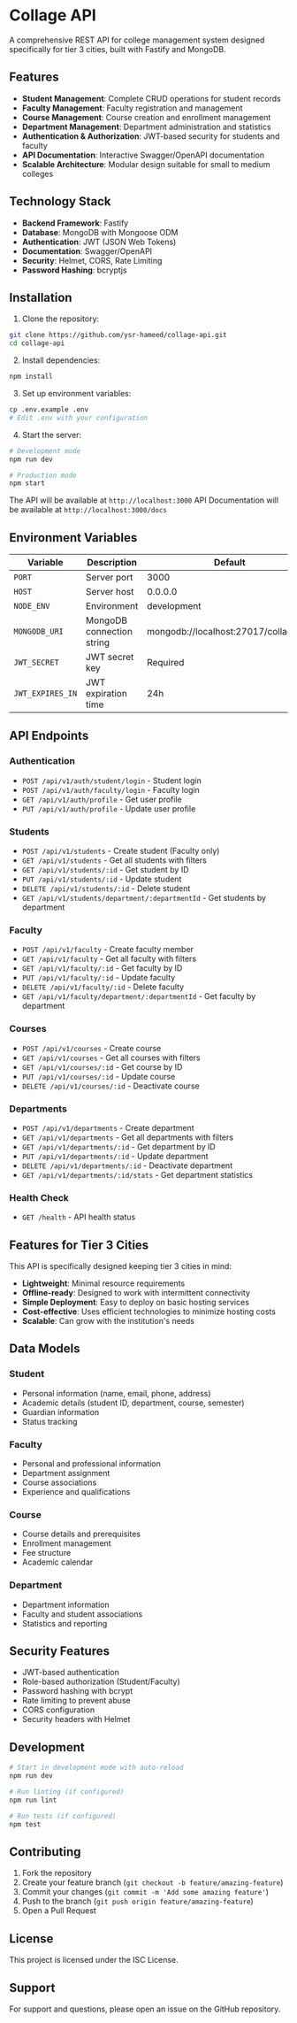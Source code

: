 # Collage API

A comprehensive REST API for college management system designed specifically for tier 3 cities, built with Fastify and MongoDB.

## Features

- **Student Management**: Complete CRUD operations for student records
- **Faculty Management**: Faculty registration and management
- **Course Management**: Course creation and enrollment management
- **Department Management**: Department administration and statistics
- **Authentication & Authorization**: JWT-based security for students and faculty
- **API Documentation**: Interactive Swagger/OpenAPI documentation
- **Scalable Architecture**: Modular design suitable for small to medium colleges

## Technology Stack

- **Backend Framework**: Fastify
- **Database**: MongoDB with Mongoose ODM
- **Authentication**: JWT (JSON Web Tokens)
- **Documentation**: Swagger/OpenAPI
- **Security**: Helmet, CORS, Rate Limiting
- **Password Hashing**: bcryptjs

## Installation

1. Clone the repository:
```bash
git clone https://github.com/ysr-hameed/collage-api.git
cd collage-api
```

2. Install dependencies:
```bash
npm install
```

3. Set up environment variables:
```bash
cp .env.example .env
# Edit .env with your configuration
```

4. Start the server:
```bash
# Development mode
npm run dev

# Production mode
npm start
```

The API will be available at `http://localhost:3000`
API Documentation will be available at `http://localhost:3000/docs`

## Environment Variables

| Variable | Description | Default |
|----------|-------------|---------|
| `PORT` | Server port | 3000 |
| `HOST` | Server host | 0.0.0.0 |
| `NODE_ENV` | Environment | development |
| `MONGODB_URI` | MongoDB connection string | mongodb://localhost:27017/collage_db |
| `JWT_SECRET` | JWT secret key | Required |
| `JWT_EXPIRES_IN` | JWT expiration time | 24h |

## API Endpoints

### Authentication
- `POST /api/v1/auth/student/login` - Student login
- `POST /api/v1/auth/faculty/login` - Faculty login
- `GET /api/v1/auth/profile` - Get user profile
- `PUT /api/v1/auth/profile` - Update user profile

### Students
- `POST /api/v1/students` - Create student (Faculty only)
- `GET /api/v1/students` - Get all students with filters
- `GET /api/v1/students/:id` - Get student by ID
- `PUT /api/v1/students/:id` - Update student
- `DELETE /api/v1/students/:id` - Delete student
- `GET /api/v1/students/department/:departmentId` - Get students by department

### Faculty
- `POST /api/v1/faculty` - Create faculty member
- `GET /api/v1/faculty` - Get all faculty with filters
- `GET /api/v1/faculty/:id` - Get faculty by ID
- `PUT /api/v1/faculty/:id` - Update faculty
- `DELETE /api/v1/faculty/:id` - Delete faculty
- `GET /api/v1/faculty/department/:departmentId` - Get faculty by department

### Courses
- `POST /api/v1/courses` - Create course
- `GET /api/v1/courses` - Get all courses with filters
- `GET /api/v1/courses/:id` - Get course by ID
- `PUT /api/v1/courses/:id` - Update course
- `DELETE /api/v1/courses/:id` - Deactivate course

### Departments
- `POST /api/v1/departments` - Create department
- `GET /api/v1/departments` - Get all departments with filters
- `GET /api/v1/departments/:id` - Get department by ID
- `PUT /api/v1/departments/:id` - Update department
- `DELETE /api/v1/departments/:id` - Deactivate department
- `GET /api/v1/departments/:id/stats` - Get department statistics

### Health Check
- `GET /health` - API health status

## Features for Tier 3 Cities

This API is specifically designed keeping tier 3 cities in mind:

- **Lightweight**: Minimal resource requirements
- **Offline-ready**: Designed to work with intermittent connectivity
- **Simple Deployment**: Easy to deploy on basic hosting services
- **Cost-effective**: Uses efficient technologies to minimize hosting costs
- **Scalable**: Can grow with the institution's needs

## Data Models

### Student
- Personal information (name, email, phone, address)
- Academic details (student ID, department, course, semester)
- Guardian information
- Status tracking

### Faculty
- Personal and professional information
- Department assignment
- Course associations
- Experience and qualifications

### Course
- Course details and prerequisites
- Enrollment management
- Fee structure
- Academic calendar

### Department
- Department information
- Faculty and student associations
- Statistics and reporting

## Security Features

- JWT-based authentication
- Role-based authorization (Student/Faculty)
- Password hashing with bcrypt
- Rate limiting to prevent abuse
- CORS configuration
- Security headers with Helmet

## Development

```bash
# Start in development mode with auto-reload
npm run dev

# Run linting (if configured)
npm run lint

# Run tests (if configured)
npm test
```

## Contributing

1. Fork the repository
2. Create your feature branch (`git checkout -b feature/amazing-feature`)
3. Commit your changes (`git commit -m 'Add some amazing feature'`)
4. Push to the branch (`git push origin feature/amazing-feature`)
5. Open a Pull Request

## License

This project is licensed under the ISC License.

## Support

For support and questions, please open an issue on the GitHub repository.
